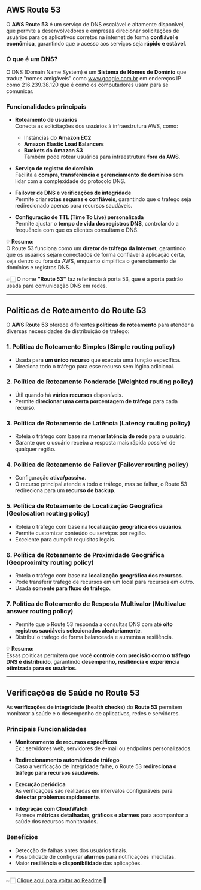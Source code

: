 ## AWS Route 53

O **AWS Route 53** é um serviço de DNS escalável e altamente disponível, que permite a desenvolvedores e empresas direcionar solicitações de usuários para 
os aplicativos corretos na internet de forma **confiável e econômica**, garantindo que o acesso aos serviços seja **rápido e estável**.  

### O que é um DNS?
O DNS (Domain Name System) é um **Sistema de Nomes de Domínio** que traduz "nomes amigáveis" como www.google.com.br em endereços IP como 216.239.38.120 
que é como os computadores usam para se comunicar.  

### Funcionalidades principais

- **Roteamento de usuários**  
  Conecta as solicitações dos usuários à infraestrutura AWS, como:  
  - Instâncias do **Amazon EC2**  
  - **Amazon Elastic Load Balancers**  
  - **Buckets do Amazon S3**  
  Também pode rotear usuários para infraestrutura **fora da AWS**.

- **Serviço de registro de domínio**  
  Facilita a **compra, transferência e gerenciamento de domínios** sem lidar com a complexidade do protocolo DNS.

- **Failover de DNS e verificações de integridade**  
  Permite criar **rotas seguras e confiáveis**, garantindo que o tráfego seja redirecionado apenas para recursos saudáveis.

- **Configuração de TTL (Time To Live) personalizada**  
  Permite ajustar o **tempo de vida dos registros DNS**, controlando a frequência com que os clientes consultam o DNS.

💡 **Resumo:**  
O Route 53 funciona como um **diretor de tráfego da Internet**, garantindo que os usuários sejam conectados de forma confiável à aplicação certa, 
seja dentro ou fora da AWS, enquanto simplifica o gerenciamento de domínios e registros DNS.

👉🏻 O nome **"Route 53"** faz referência à porta 53, que é a porta padrão usada para comunicação DNS em redes.

---

## Políticas de Roteamento do Route 53

O **AWS Route 53** oferece diferentes **políticas de roteamento** para atender a diversas necessidades de distribuição de tráfego:

### 1. Política de Roteamento Simples (Simple routing policy)
- Usada para **um único recurso** que executa uma função específica.  
- Direciona todo o tráfego para esse recurso sem lógica adicional.

### 2. Política de Roteamento Ponderado (Weighted routing policy)
- Útil quando há **vários recursos** disponíveis.  
- Permite **direcionar uma certa porcentagem de tráfego** para cada recurso.

### 3. Política de Roteamento de Latência (Latency routing policy)
- Roteia o tráfego com base na **menor latência de rede** para o usuário.  
- Garante que o usuário receba a resposta mais rápida possível de qualquer região.

### 4. Política de Roteamento de Failover (Failover routing policy)
- Configuração **ativa/passiva**.  
- O recurso principal atende a todo o tráfego, mas se falhar, o Route 53 redireciona para um **recurso de backup**.

### 5. Política de Roteamento de Localização Geográfica (Geolocation routing policy)
- Roteia o tráfego com base na **localização geográfica dos usuários**.  
- Permite customizar conteúdo ou serviços por região.
- Excelente para cumprir requisitos legais.

### 6. Política de Roteamento de Proximidade Geográfica (Geoproximity routing policy)
- Roteia o tráfego com base na **localização geográfica dos recursos**.  
- Pode transferir tráfego de recursos em um local para recursos em outro.  
- Usada **somente para fluxo de tráfego**.

### 7. Política de Roteamento de Resposta Multivalor (Multivalue answer routing policy)
- Permite que o Route 53 responda a consultas DNS com até **oito registros saudáveis selecionados aleatoriamente**.  
- Distribui o tráfego de forma balanceada e aumenta a resiliência.

💡 **Resumo:**  
Essas políticas permitem que você **controle com precisão como o tráfego DNS é distribuído**, garantindo **desempenho, resiliência e experiência otimizada 
para os usuários**.

---

## Verificações de Saúde no Route 53

As **verificações de integridade (health checks)** do **Route 53** permitem monitorar a saúde e o desempenho de aplicativos, redes e servidores.  

### Principais Funcionalidades
- **Monitoramento de recursos específicos**  
  Ex.: servidores web, servidores de e-mail ou endpoints personalizados.  

- **Redirecionamento automático de tráfego**  
  Caso a verificação de integridade falhe, o Route 53 **redireciona o tráfego para recursos saudáveis**.  

- **Execução periódica**  
  As verificações são realizadas em intervalos configuráveis para **detectar problemas rapidamente**.  

- **Integração com CloudWatch**  
  Fornece **métricas detalhadas, gráficos e alarmes** para acompanhar a saúde dos recursos monitorados.  

### Benefícios
- Detecção de falhas antes dos usuários finais.  
- Possibilidade de configurar **alarmes** para notificações imediatas.  
- Maior **resiliência e disponibilidade** das aplicações.  

---

👉🏻 [Clique aqui para voltar ao Readme](https://github.com/DrikaDev/Estudando-AWS-Cloud-Practitioner/blob/main/README.md) 📒
